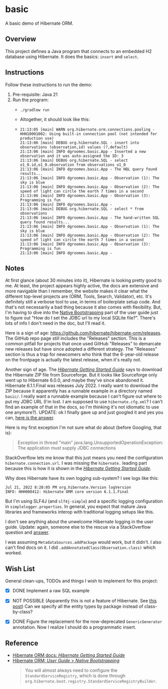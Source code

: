# basic

A basic demo of Hibernate ORM.


## Overview

This project defines a Java program that connects to an embedded H2 database using Hibernate. It does the basics:
`insert` and `select`.


## Instructions

Follow these instructions to run the demo:

1. Pre-requisite: Java 21
2. Run the program:
   * ```shell
     ./gradlew run
     ```
   * Altogether, it should look like this:
   * ```text
     21:13:05 [main] WARN org.hibernate.orm.connections.pooling - HHH10001002: Using built-in connection pool (not intended for production use)
     21:13:06 [main] DEBUG org.hibernate.SQL - insert into observations (observation,id) values (?,default)
     21:13:06 [main] INFO dgroomes.basic.App - Inserted a new observation and it was auto-assigned the ID: 3
     21:13:06 [main] DEBUG org.hibernate.SQL - select o1_0.id,o1_0.observation from observations o1_0
     21:13:06 [main] INFO dgroomes.basic.App - The HQL query found results...
     21:13:06 [main] INFO dgroomes.basic.App - Observation (1): The sky is blue
     21:13:06 [main] INFO dgroomes.basic.App - Observation (2): The speed of light can circle the earth 7 times in a second
     21:13:06 [main] INFO dgroomes.basic.App - Observation (3): Programming is fun
     21:13:06 [main] INFO dgroomes.basic.App - 
     21:13:06 [main] DEBUG org.hibernate.SQL - select * from observations
     21:13:06 [main] INFO dgroomes.basic.App - The hand-written SQL query found results...
     21:13:06 [main] INFO dgroomes.basic.App - Observation (1): The sky is blue
     21:13:06 [main] INFO dgroomes.basic.App - Observation (2): The speed of light can circle the earth 7 times in a second
     21:13:06 [main] INFO dgroomes.basic.App - Observation (3): Programming is fun
     21:13:06 [main] INFO dgroomes.basic.App -
     ```


## Notes

At first glance (about 30 minutes into it), Hibernate is looking pretty good to me. At least, the project appears highly
active, the docs are extensive and more navigable than I remember, the website makes it clear what the different top-level
projects are (ORM, Tools, Search, Validator), etc. It's definitely still a verbose tool to use, in terms of boilerplate
setup code. And that's not necessarily a bad thing because it also comes with flexibility. But, I'm having to dive into
the [Native Bootstrapping](https://docs.jboss.org/hibernate/orm/6.1/userguide/html_single/Hibernate_User_Guide.html#bootstrap-native)
part of the user guide just to figure out "How do I set the JDBC url to my local SQLite file?". There's lots of info I
don't need in the doc, but I'll read it.

Here is a sign of age: <https://github.com/hibernate/hibernate-orm/releases>. The GitHub repo page still includes the
"Releases" section. This is a common pitfall for projects that once used GitHub "Releases" to demarcate new releases
but have since adopted a different strategy. The "Releases" section is thus a trap for newcomers who think that the 6-year-old
release on the frontpage is actually the latest release, when it's really not.

Another sign of age. The [*Hibernate Getting Started Guide*](https://docs.jboss.org/hibernate/orm/current/quickstart/html_single/#obtaining)
says to download the Hibernate ZIP file from Sourceforge. But it looks like Sourceforge only went up to Hibernate 6.0.0,
and maybe they've since abandoned it. Hibernate 6.1.1.Final was releases July 2022. I really want to download the ZIP
because it apparently has a runnable example in a directory named `basic/`. I really want a runnable example because I
can't figure out where to put my JDBC URL (I'm lost. I am supposed to use `hibernate.cfg.xml`? I can't find an example of
that in the docs, so I'm thinking it's not idiomatic to use one anymore?). UPDATE: ok I finally gave up and just googled
it and yes you can, [here is the answer](https://stackoverflow.com/a/33067329/).

Here is my first exception I'm not sure what do about (before Googling, that is):

> Exception in thread "main" java.lang.UnsupportedOperationException: The application must supply JDBC connections

StackOverflow lets me know that this just means you need the configuration `hibernate.connection.url`. I was missing the
`hibernate.` leading part because this is how it is shown in the [*Hibernate Getting Started Guide*](https://docs.jboss.org/hibernate/orm/current/quickstart/html_single/#hibernate-gsg-tutorial-basic-config). 

Why does Hibernate have its own logging sub-system? I see logs like this:

```text
Jul 21, 2022 8:28:05 PM org.hibernate.Version logVersion
INFO: HHH000412: Hibernate ORM core version 6.1.1.Final
```

But I'm using SLF4J (and `slf4j-simple`) and a specific logging configuration in `simplelogger.properties`. In general,
you expect that mature Java libraries and frameworks interop with traditional logging setups like this. 

I don't see anything about the unwelcome Hibernate logging in the user guide. Update: again, someone else to the rescue
via a StackOverflow question and [answer](https://stackoverflow.com/a/19488546).

I was assuming `MetadataSources.addPackage` would work, but it didn't. I also can't find docs on it. I did `.addAnnotatedClass(Observation.class)`
which worked.


## Wish List

General clean-ups, TODOs and things I wish to implement for this project:

* [x] DONE Implement a raw SQL example
* [x] NOT POSSIBLE (Apparently this is not a feature of Hibernate. See [this post](https://stackoverflow.com/q/1413190))
      Can we specify all the entity types by package instead of class-by-class?
* [x] DONE Figure the replacement for the now-deprecated `GenericGenerator` annotation. Now I realize I should
  do a programmatic insert.


## Reference

* [Hibernate ORM docs: *Hibernate Getting Started Guide*](https://docs.jboss.org/hibernate/orm/6.1/quickstart/html_single/#tutorial_annotations)
* [Hibernate ORM: *User Guide* > *Native Bootstrapping*](https://docs.jboss.org/hibernate/orm/6.1/userguide/html_single/Hibernate_User_Guide.html#bootstrap-native)
  > You will almost always need to configure the `StandardServiceRegistry`, which is done through
    `org.hibernate.boot.registry.StandardServiceRegistryBuilder`.
